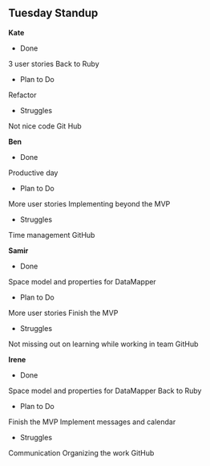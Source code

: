 ## Tuesday Standup

**Kate**

* Done

3 user stories
Back to Ruby

* Plan to Do

Refactor

* Struggles

Not nice code
Git Hub

**Ben**

* Done

Productive day

* Plan to Do

More user stories
Implementing beyond the MVP

* Struggles

Time management
GitHub

**Samir**

* Done

Space model and properties for DataMapper

* Plan to Do

More user stories
Finish the MVP

* Struggles

Not missing out on learning while working in team
GitHub

**Irene**

* Done

Space model and properties for DataMapper
Back to Ruby

* Plan to Do

Finish the MVP
Implement messages and calendar

* Struggles

Communication
Organizing the work
GitHub
